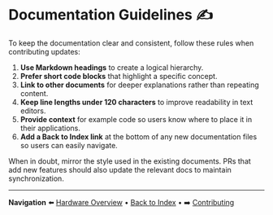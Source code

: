 # Documentation Guidelines ✍️

To keep the documentation clear and consistent, follow these rules when contributing updates:

1. **Use Markdown headings** to create a logical hierarchy.
2. **Prefer short code blocks** that highlight a specific concept.
3. **Link to other documents** for deeper explanations rather than repeating content.
4. **Keep line lengths under 120 characters** to improve readability in text editors.
5. **Provide context** for example code so users know where to place it in their applications.
6. **Add a Back to Index link** at the bottom of any new documentation files so users can easily navigate.

When in doubt, mirror the style used in the existing documents. PRs that add new features should also update the relevant docs to maintain synchronization.

---

**Navigation**
⬅️ [Hardware Overview](./hardware_overview.md) • [Back to Index](./index.md) • ➡️ [Contributing](./contributing.md)
